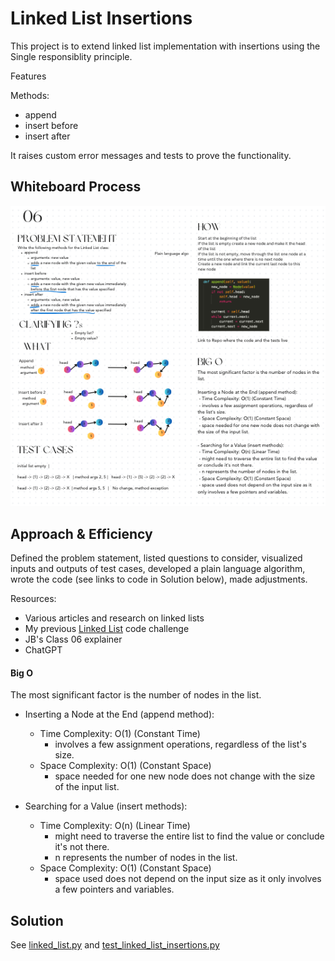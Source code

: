 # Linked List Insertions
This project is to extend linked list implementation with insertions using the Single responsiblity principle.

Features

Methods:
  - append
  - insert before
  - insert after

It raises custom error messages and tests to prove the functionality.

## Whiteboard Process

![Whiteboard](/python/docs/linked_list_insertions/codechal-06.png)


## Approach & Efficiency
Defined the problem statement, listed questions to consider, visualized inputs and outputs of test cases, developed a plain language algorithm, wrote the code (see links to code in Solution below), made adjustments.

Resources:
- Various articles and research on linked lists
- My previous [Linked List](/python/docs/codechal-05/README.md) code challenge
- JB's Class 06 explainer
- ChatGPT

#### Big O
The most significant factor is the number of nodes in the list.

- Inserting a Node at the End (append method):
  - Time Complexity: O(1) (Constant Time)
    - involves a few assignment operations, regardless of the list's size.
  - Space Complexity: O(1) (Constant Space)
    - space needed for one new node does not change with the size of the input list.

- Searching for a Value (insert methods):
  - Time Complexity: O(n) (Linear Time)
    - might need to traverse the entire list to find the value or conclude it's not there.
    - n represents the number of nodes in the list.
  - Space Complexity: O(1) (Constant Space)
    - space used does not depend on the input size as it only involves a few pointers and variables.


## Solution
See [linked_list.py](/python/data_structures/linked_list.py)
and [test_linked_list_insertions.py](/python/tests/code_challenges/test_linked_list_insertions.py)

